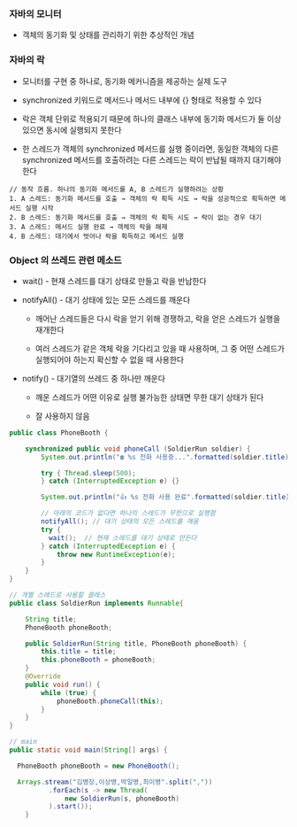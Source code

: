 ### 자바의 모니터

* 객체의 동기화 및 상태를 관리하기 위한 추상적인 개념 

### 자바의 락

* 모니터를 구현 중 하나로, 동기화 메커니즘을 제공하는 실제 도구

* synchronized 키워드로 메서드나 메서드 내부에 {} 형태로 적용할 수 있다

* 락은 객체 단위로 적용되기 때문에 하나의 클래스 내부에 동기화 메서드가 둘 이상 있으면 동시에 실행되지 못한다

* 한 스레드가 객체의 synchronized 메서드를 실행 중이라면, 동일한 객체의 다른 synchronized 메서드를 호출하려는 다른 스레드는 락이 반납될 때까지 대기해야 한다

```
// 동작 흐름. 하나의 동기화 메서드를 A, B 스레드가 실행하려는 상황
1. A 스레드: 동기화 메서드를 호출 → 객체의 락 획득 시도 → 락을 성공적으로 획득하면 메서드 실행 시작
2. B 스레드: 동기화 메서드를 호출 → 객체의 락 획득 시도 → 락이 없는 경우 대기
3. A 스레드: 메서드 실행 완료 → 객체의 락을 해제
4. B 스레드: 대기에서 벗어나 락을 획득하고 메서드 실행
```



### Object 의 쓰레드 관련 메소드

* wait() - 현재 스레드를 대기 상태로 만들고 락을 반납한다

* notifyAll() - 대기 상태에 있는 모든 스레드를 깨운다

  - 깨어난 스레드들은 다시 락을 얻기 위해 경쟁하고, 락을 얻은 스레드가 실행을 재개한다
 
  - 여러 스레드가 같은 객체 락을 기다리고 있을 때 사용하며, 그 중 어떤 스레드가 실행되어야 하는지 확신할 수 없을 때 사용한다
 
* notify() - 대기열의 쓰레드 중 하나만 깨운다

  - 깨운 스레드가 어떤 이유로 실행 불가능한 상태면 무한 대기 상태가 된다
 
  - 잘 사용하지 않음

```java
public class PhoneBooth {

    synchronized public void phoneCall (SoldierRun soldier) {
        System.out.println("☎️ %s 전화 사용중...".formatted(soldier.title));

        try { Thread.sleep(500);
        } catch (InterruptedException e) {}

        System.out.println("👍 %s 전화 사용 완료".formatted(soldier.title));

        // 아래의 코드가 없다면 하나의 스레드가 무한으로 실행함
        notifyAll(); // 대기 상태의 모든 스레드를 깨움
        try {
          wait();  // 현재 스레드를 대기 상태로 만든다
        } catch (InterruptedException e) {
            throw new RuntimeException(e);
        }
    }
}
```
```java
// 개별 스레드로 사용할 클래스
public class SoldierRun implements Runnable{

    String title;
    PhoneBooth phoneBooth;

    public SoldierRun(String title, PhoneBooth phoneBooth) {
        this.title = title;
        this.phoneBooth = phoneBooth;
    }
    @Override
    public void run() {
        while (true) {
            phoneBooth.phoneCall(this);
        }
    }
}
```
```java
// main
public static void main(String[] args) {

  PhoneBooth phoneBooth = new PhoneBooth();

  Arrays.stream("김병장,이상병,박일병,최이병".split(","))
          .forEach(s -> new Thread(
              new SoldierRun(s, phoneBooth)
          ).start());
    }
```
